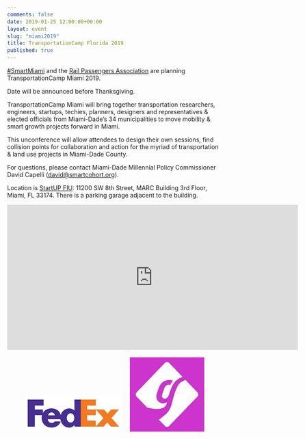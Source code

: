 ```yaml
---
comments: false
date: 2019-01-25 12:00:00+00:00
layout: event
slug: "miami2019"
title: TransportationCamp Florida 2019
published: true
---
```

[#SmartMiami](https://twitter.com/hashtag/SmartMiami) and the [Rail Passengers Association](https://www.railpassengers.org/) are planning TransportationCamp Miami 2019.

Date will be announced before Thanksgiving.

TransportationCamp Miami will bring together transportation researchers, engineers, startups, techies, planners, designers and representatives & elected officials from Miami-Dade’s 34 municipalities to move mobility & smart growth projects forward in Miami.

This unconference will allow attendees to design their own sessions, find collision points for collaboration and action for the myriad of transportation & land use projects in Miami-Dade County.

For questions, please contact Miami-Dade Millennial Policy Commissioner David Capelli (david@smartcohort.org).

Location is [StartUP FIU](http://startup.fiu.edu/): 11200 SW 8th Street, MARC Building 3rd Floor, Miami, FL 33174. There is a parking garage adjacent to the building.

<iframe src="https://www.google.com/maps/embed?pb=!1m14!1m8!1m3!1d7186.970972813066!2d-80.3776642408106!3d25.754523176511775!3m2!1i1024!2i768!4f13.1!3m3!1m2!1s0x0%3A0x2f554c4a12a2b699!2sStartUP+FIU!5e0!3m2!1sen!2sus!4v1538189595451" width="680" height="340" frameborder="0" style="border:0"></iframe>
<p align="center">
<img src="fedex.jpg" width="225" height="87"> &nbsp;&nbsp;&nbsp; <img src="getaround.jpeg" width="174" height="174">
